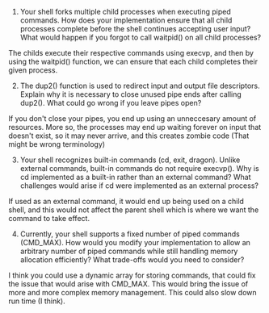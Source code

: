 1. Your shell forks multiple child processes when executing piped commands. How does your implementation ensure that all child processes complete before the shell continues accepting user input? What would happen if you forgot to call waitpid() on all child processes?

The childs execute their respective commands using execvp, and then by using the waitpid() function, we can ensure that each child completes their given process.

2. The dup2() function is used to redirect input and output file descriptors. Explain why it is necessary to close unused pipe ends after calling dup2(). What could go wrong if you leave pipes open?

If you don't close your pipes, you end up using an unneccesary amount of resources. More so, the processes may end up waiting forever on input that doesn't exist, so it may never arrive, and this creates zombie code (That might be wrong terminology)

3. Your shell recognizes built-in commands (cd, exit, dragon). Unlike external commands, built-in commands do not require execvp(). Why is cd implemented as a built-in rather than an external command? What challenges would arise if cd were implemented as an external process?

If used as an external command, it would end up being used on a child shell, and this would not affect the parent shell which is where we want the command to take effect.

4. Currently, your shell supports a fixed number of piped commands (CMD_MAX). How would you modify your implementation to allow an arbitrary number of piped commands while still handling memory allocation efficiently? What trade-offs would you need to consider?

I think you could use a dynamic array for storing commands, that could fix the issue that would arise with CMD_MAX. This would bring the issue of more and more complex memory management. This could also slow down run time (I think). 